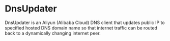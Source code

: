 
DnsUpdater
=========

DnsUpdater is an Aliyun (Alibaba Cloud) DNS client that updates public IP to specified hosted DNS domain name so that internet traffic can be routed back to a dynamically changing internet peer. 


